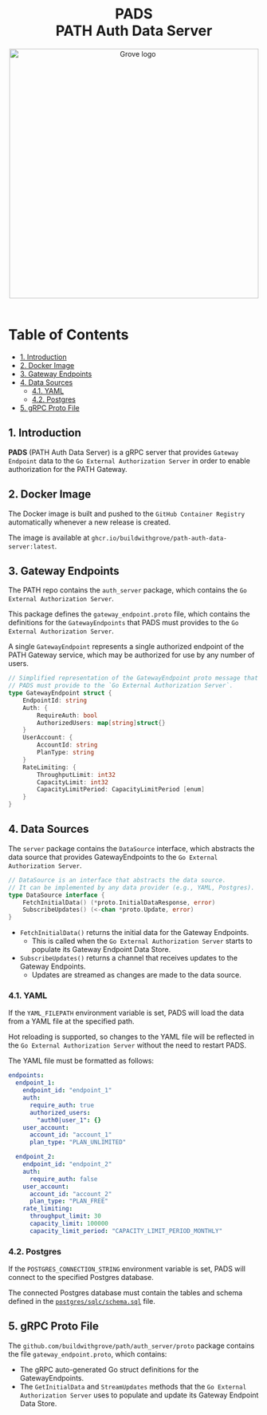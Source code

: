 <div align="center">
<h1>PADS<br/>PATH Auth Data Server</h1>
<img src="https://storage.googleapis.com/grove-brand-assets/Presskit/Logo%20Joined-2.png" alt="Grove logo" width="500"/>

</div>
<br/>

# Table of Contents <!-- omit in toc -->

- [1. Introduction](#1-introduction)
- [2. Docker Image](#2-docker-image)
- [3. Gateway Endpoints](#3-gateway-endpoints)
- [4. Data Sources](#4-data-sources)
  - [4.1. YAML](#41-yaml)
  - [4.2. Postgres](#42-postgres)
- [5. gRPC Proto File](#5-grpc-proto-file)

## 1. Introduction

**PADS** (PATH Auth Data Server) is a gRPC server that provides `Gateway Endpoint` data to the `Go External Authorization Server` in order to enable authorization for the PATH Gateway.

## 2. Docker Image

The Docker image is built and pushed to the `GitHub Container Registry` automatically whenever a new release is created.

The image is available at `ghcr.io/buildwithgrove/path-auth-data-server:latest`.

## 3. Gateway Endpoints

The PATH repo contains the `auth_server` package, which contains the `Go External Authorization Server`.

This package defines the `gateway_endpoint.proto` file, which contains the definitions for the `GatewayEndpoints` that PADS must provides to the `Go External Authorization Server`.

A single `GatewayEndpoint` represents a single authorized endpoint of the PATH Gateway service, which may be authorized for use by any number of users.

```go
// Simplified representation of the GatewayEndpoint proto message that 
// PADS must provide to the `Go External Authorization Server`.
type GatewayEndpoint struct {
    EndpointId: string
    Auth: {
        RequireAuth: bool
        AuthorizedUsers: map[string]struct{}
    }
    UserAccount: {
        AccountId: string
        PlanType: string
    }
    RateLimiting: {
        ThroughputLimit: int32
        CapacityLimit: int32
        CapacityLimitPeriod: CapacityLimitPeriod [enum]
    }
}
```

## 4. Data Sources

The `server` package contains the `DataSource` interface, which abstracts the data source that provides GatewayEndpoints to the `Go External Authorization Server`.

```go
// DataSource is an interface that abstracts the data source.
// It can be implemented by any data provider (e.g., YAML, Postgres).
type DataSource interface {
	FetchInitialData() (*proto.InitialDataResponse, error)
	SubscribeUpdates() (<-chan *proto.Update, error)
}
```

- `FetchInitialData()` returns the initial data for the Gateway Endpoints.
  - This is called when the `Go External Authorization Server` starts to populate its Gateway Endpoint Data Store.
- `SubscribeUpdates()` returns a channel that receives updates to the Gateway Endpoints.
  - Updates are streamed as changes are made to the data source.

### 4.1. YAML

If the `YAML_FILEPATH` environment variable is set, PADS will load the data from a YAML file at the specified path.

Hot reloading is supported, so changes to the YAML file will be reflected in the `Go External Authorization Server` without the need to restart PADS.

The YAML file must be formatted as follows:

```yaml
endpoints:
  endpoint_1:
    endpoint_id: "endpoint_1"
    auth:
      require_auth: true
      authorized_users:
        "auth0|user_1": {}
    user_account:
      account_id: "account_1"
      plan_type: "PLAN_UNLIMITED"

  endpoint_2:
    endpoint_id: "endpoint_2"
    auth:
      require_auth: false
    user_account:
      account_id: "account_2"
      plan_type: "PLAN_FREE"
    rate_limiting:
      throughput_limit: 30
      capacity_limit: 100000
      capacity_limit_period: "CAPACITY_LIMIT_PERIOD_MONTHLY"
```

### 4.2. Postgres

If the `POSTGRES_CONNECTION_STRING` environment variable is set, PADS will connect to the specified Postgres database.

The connected Postgres database must contain the tables and schema defined in the [`postgres/sqlc/schema.sql`](postgres/sqlc/schema.sql) file.

## 5. gRPC Proto File

The `github.com/buildwithgrove/path/auth_server/proto` package contains the file `gateway_endpoint.proto`, which contains:
- The gRPC auto-generated Go struct definitions for the GatewayEndpoints.
- The `GetInitialData` and `StreamUpdates` methods that the `Go External Authorization Server` uses to populate and update its Gateway Endpoint Data Store.

